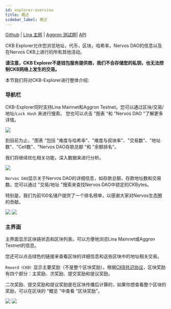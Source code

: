 ```yaml
---
id: explorer-overview
title: 概述
sidebar_label: 概述
---
```


[Github](https://github.com/nervosnetwork/ckb-explorer) | [Lina 主网](https://explorer.nervos.org/) | [Aggron 测试网](https://explorer.nervos.org/aggron/)| [API](https://nervosnetwork.github.io/ckb-explorer/public/api_doc.html#introduction)

CKB Explorer允许您浏览地址，代币，区块，哈希率，Nervos DAO的信息以及在Nervos CKB上进行的所有其他活动。

**请注意，CKB Explorer不是钱包服务提供商，我们不会存储您的私钥，也无法控制CKB网络上发生的交易。**

本节我们将对CKB-Explorer进行整体介绍:

### 导航栏

CKB-Explorer同时支持Lina Mainnet和Aggron Testnet。您可以通过区块/交易/地址/`Lock Hash` 来进行搜索。
您也可以点击 "图表 "和 "Nervos DAO "了解更多详情。

![](https://raw.githubusercontent.com/nervosnetwork/docs/master/docs/assets/ckb-explorer/navigation.png)

到目前为止，"图表 "包括 "难度与哈希率"、"难度与叔块率"、"交易数"、"地址数"、"Cell数"、"Nervos DAO存款总额 "和 "余额排名"。

我们将继续优化相关功能，深入数据来进行分析。


![](https://raw.githubusercontent.com/nervosnetwork/docs/master/docs/assets/ckb-explorer/charts.png)

`Nervos DAO`显示关于Nervos DAO的详细信息，如存款总额、存款地址数和交易数。您可以通过 "交易/地址 "搜索来查找Nervos DAO中锁定的CKBytes。

特别是，我们为前100名储户提供了一个排名榜单，以感谢大家对Nervos生态圈的贡献。

![](https://raw.githubusercontent.com/nervosnetwork/docs/master/docs/assets/ckb-explorer/nervosdao1.png)
![](https://raw.githubusercontent.com/nervosnetwork/docs/master/docs/assets/ckb-explorer/nervosdao2.png)

### 主界面

主界面显示区块链状态和区块列表。可以方便地浏览Lina Mainnet或Aggron Testnet的信息。

您还可以点击绿色的链接来查看区块的详细信息和这些区块中的地址相关交易。

  `Reward（CKB）`显示主要奖励（不是整个区块奖励）。根据[CKB共识协议](https://github.com/nervosnetwork/rfcs/blob/master/rfcs/0020-ckb-consensus-protocol/0020-ckb-consensus-protocol.md)，区块奖励有四个部分：主奖励、次奖励、提交奖励和提议奖励。

二次奖励、提交奖励和提议奖励是在区块传播后计算的，如果你想查看整个区块的奖励，可以在区块的 "概览 "中查看 "区块奖励"。

![](https://raw.githubusercontent.com/nervosnetwork/docs/master/docs/assets/ckb-explorer/block1.png)
![](https://raw.githubusercontent.com/nervosnetwork/docs/master/docs/assets/ckb-explorer/block2.png)
